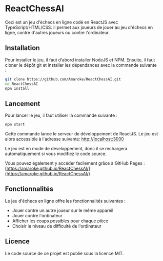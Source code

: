 # ReactChessAI

Ceci est un jeu d'échecs en ligne codé en ReactJS avec TypeScript/HTML/CSS. Il permet aux joueurs de jouer au jeu d'échecs en ligne, contre d'autres joueurs ou contre l'ordinateur.

## Installation

Pour installer le jeu, il faut d'abord installer NodeJS et NPM. Ensuite, il faut cloner le dépôt git et installer les dépendances avec la commande suivante :

```bash
git clone https://github.com/Amaroke/ReactChessAI.git
cd ReactChessAI
npm install
```

## Lancement

Pour lancer le jeu, il faut utiliser la commande suivante :

```bash
npm start
```

Cette commande lance le serveur de développement de ReactJS. Le jeu est alors accessible à l'adresse suivante: [http://localhost:3000](http://localhost:3000/)

Le jeu est en mode de développement, donc il se rechargera automatiquement si vous modifiez le code source.

Vous pouvez également y accéder facilement grâce à GitHub Pages : [https://amaroke.github.io/ReactChessAI/](https://amaroke.github.io/ReactChessAI/)

## Fonctionnalités

Le jeu d'échecs en ligne offre les fonctionnalités suivantes :

* Jouer contre un autre joueur sur le même appareil
* Jouer contre l'ordinateur
* Afficher les coups possibles pour chaque pièce
* Choisir le niveau de difficulté de l'ordinateur

## Licence

Le code source de ce projet est publié sous la licence MIT.